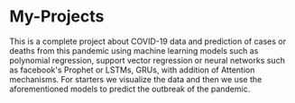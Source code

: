 # My-Projects 
This is a complete project about COVID-19 data and prediction of cases or deaths from this pandemic using machine learning models
such as polynomial regression, support vector regression or neural networks such as facebook's Prophet or LSTMs, GRUs, with addition of Attention mechanisms. 
For starters we visualize the data and then we use the aforementioned models to predict the outbreak of the pandemic.
